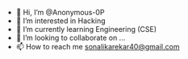 - 👋 Hi, I’m @Anonymous-0P
- 👀 I’m interested in Hacking 
- 🌱 I’m currently learning Engineering (CSE)
- 💞️ I’m looking to collaborate on ...
- 📫 How to reach me sonalikarekar40@gmail.com

<!---
Anonymous-0P/Anonymous-0P is a ✨ special ✨ repository because its `README.md` (this file) appears on your GitHub profile.
You can click the Preview link to take a look at your changes.
--->
